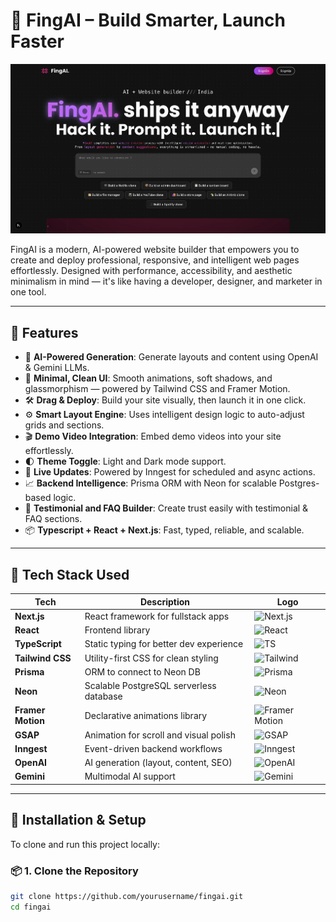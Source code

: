 # 🚀 FingAI – Build Smarter, Launch Faster

![Landing Page Preview](./public/newhome.png)

FingAI is a modern, AI-powered website builder that empowers you to create and deploy professional, responsive, and intelligent web pages effortlessly. Designed with performance, accessibility, and aesthetic minimalism in mind — it's like having a developer, designer, and marketer in one tool.

---

## 🧠 Features

- 🌟 **AI-Powered Generation**: Generate layouts and content using OpenAI & Gemini LLMs.
- 🎨 **Minimal, Clean UI**: Smooth animations, soft shadows, and glassmorphism — powered by Tailwind CSS and Framer Motion.
- 🛠️ **Drag & Deploy**: Build your site visually, then launch it in one click.
- ⚙️ **Smart Layout Engine**: Uses intelligent design logic to auto-adjust grids and sections.
- 🎬 **Demo Video Integration**: Embed demo videos into your site effortlessly.
- 🌓 **Theme Toggle**: Light and Dark mode support.
- 🔁 **Live Updates**: Powered by Inngest for scheduled and async actions.
- 📈 **Backend Intelligence**: Prisma ORM with Neon for scalable Postgres-based logic.
- 💬 **Testimonial and FAQ Builder**: Create trust easily with testimonial & FAQ sections.
- 📦 **Typescript + React + Next.js**: Fast, typed, reliable, and scalable.

---

## 🧰 Tech Stack Used

| Tech | Description | Logo |
|------|-------------|------|
| **Next.js** | React framework for fullstack apps | ![Next.js](https://cdn.worldvectorlogo.com/logos/nextjs-2.svg) |
| **React** | Frontend library | ![React](https://cdn.worldvectorlogo.com/logos/react-2.svg) |
| **TypeScript** | Static typing for better dev experience | ![TS](https://cdn.worldvectorlogo.com/logos/typescript.svg) |
| **Tailwind CSS** | Utility-first CSS for clean styling | ![Tailwind](https://cdn.worldvectorlogo.com/logos/tailwind-css-2.svg) |
| **Prisma** | ORM to connect to Neon DB | ![Prisma](https://cdn.worldvectorlogo.com/logos/prisma-3.svg) |
| **Neon** | Scalable PostgreSQL serverless database | ![Neon](https://avatars.githubusercontent.com/u/100548682?s=200&v=4) |
| **Framer Motion** | Declarative animations library | ![Framer Motion](https://cdn.worldvectorlogo.com/logos/framer-motion.svg) |
| **GSAP** | Animation for scroll and visual polish | ![GSAP](https://assets.codepen.io/16327/internal/avatars/users/default.png?fit=crop&format=auto&height=512&version=1692378473&width=512) |
| **Inngest** | Event-driven backend workflows | ![Inngest](https://avatars.githubusercontent.com/u/106751677?s=200&v=4) |
| **OpenAI** | AI generation (layout, content, SEO) | ![OpenAI](https://cdn.worldvectorlogo.com/logos/openai-icon.svg) |
| **Gemini** | Multimodal AI support | ![Gemini](https://upload.wikimedia.org/wikipedia/commons/thumb/e/e0/Google_Gemini_logo.svg/2560px-Google_Gemini_logo.svg.png) |

---

## 🔧 Installation & Setup

To clone and run this project locally:

### 📦 1. Clone the Repository

```bash
git clone https://github.com/yourusername/fingai.git
cd fingai
